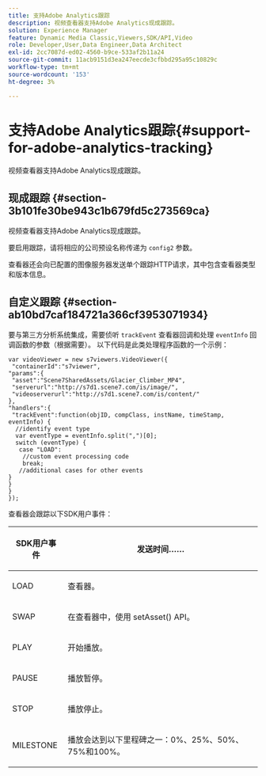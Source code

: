 ```yaml
---
title: 支持Adobe Analytics跟踪
description: 视频查看器支持Adobe Analytics现成跟踪。
solution: Experience Manager
feature: Dynamic Media Classic,Viewers,SDK/API,Video
role: Developer,User,Data Engineer,Data Architect
exl-id: 2cc7087d-ed02-4560-b9ce-533af2b11a24
source-git-commit: 11acb9151d3ea247eecde3cfbbd295a95c10829c
workflow-type: tm+mt
source-wordcount: '153'
ht-degree: 3%

---
```


# 支持Adobe Analytics跟踪{#support-for-adobe-analytics-tracking}

视频查看器支持Adobe Analytics现成跟踪。

## 现成跟踪 {#section-3b101fe30be943c1b679fd5c273569ca}

视频查看器支持Adobe Analytics现成跟踪。

要启用跟踪，请将相应的公司预设名称传递为 `config2` 参数。

查看器还会向已配置的图像服务器发送单个跟踪HTTP请求，其中包含查看器类型和版本信息。

## 自定义跟踪 {#section-ab10bd7caf184721a366cf3953071934}

要与第三方分析系统集成，需要侦听 `trackEvent` 查看器回调和处理 `eventInfo` 回调函数的参数（根据需要）。 以下代码是此类处理程序函数的一个示例：

```
var videoViewer = new s7viewers.VideoViewer({ 
 "containerId":"s7viewer", 
"params":{ 
 "asset":"Scene7SharedAssets/Glacier_Climber_MP4", 
 "serverurl":"http://s7d1.scene7.com/is/image/", 
 "videoserverurl":"http://s7d1.scene7.com/is/content/" 
}, 
"handlers":{ 
 "trackEvent":function(objID, compClass, instName, timeStamp, eventInfo) { 
  //identify event type 
  var eventType = eventInfo.split(",")[0]; 
  switch (eventType) { 
   case "LOAD": 
    //custom event processing code 
    break; 
   //additional cases for other events 
} 
} 
} 
});
```

查看器会跟踪以下SDK用户事件：

<table id="table_5D090E6614974D968E1A93B5727D859C"> 
 <thead> 
  <tr> 
   <th colname="col1" class="entry"> <p>SDK用户事件 </p> </th> 
   <th colname="col2" class="entry"> <p>发送时间…… </p> </th> 
  </tr> 
 </thead>
 <tbody> 
  <tr> 
   <td colname="col1"> <p> <span class="codeph"> LOAD </span> </p> </td> 
   <td colname="col2"> <p>查看器。 </p> </td> 
  </tr> 
  <tr> 
   <td colname="col1"> <p> <span class="codeph"> SWAP </span> </p> </td> 
   <td colname="col2"> <p>在查看器中，使用 <span class="codeph"> setAsset() </span> API。 </p> </td> 
  </tr> 
  <tr> 
   <td colname="col1"> <p> <span class="codeph"> PLAY </span> </p> </td> 
   <td colname="col2"> <p>开始播放。 </p> </td> 
  </tr> 
  <tr> 
   <td colname="col1"> <p> <span class="codeph"> PAUSE </span> </p> </td> 
   <td colname="col2"> <p>播放暂停。 </p> </td> 
  </tr> 
  <tr> 
   <td colname="col1"> <p> <span class="codeph"> STOP </span> </p> </td> 
   <td colname="col2"> <p>播放停止。 </p> </td> 
  </tr> 
  <tr> 
   <td colname="col1"> <p> <span class="codeph"> MILESTONE </span> </p> </td> 
   <td colname="col2"> <p>播放会达到以下里程碑之一：0%、25%、50%、75%和100%。 </p> </td> 
  </tr> 
 </tbody> 
</table>
